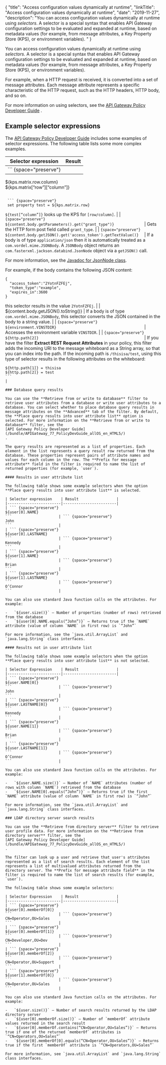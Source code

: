 {
"title": "Access configuration values dynamically at runtime",
"linkTitle": "Access configuration values dynamically at runtime",
"date": "2019-11-27",
"description": "You can access configuration values dynamically at runtime using *selectors*. A selector is a special syntax that enables API Gateway configuration settings to be evaluated and expanded at runtime, based on metadata values (for example, from message attributes, a Key Property Store (KPS), or environment variables). "
}
﻿

You can access configuration values dynamically at runtime using *selectors*. A selector is a special syntax that enables API Gateway configuration settings to be evaluated and expanded at runtime, based on metadata values (for example, from message attributes, a Key Property Store (KPS), or environment variables).

For example, when a HTTP request is received, it is converted into a set of message attributes. Each message attribute represents a specific characteristic of the HTTP request, such as the HTTP headers, HTTP body, and so on.

For more information on using selectors, see the
[API Gateway Policy Developer Guide](/bundle/APIGateway_77_PolicyDevGuide_allOS_en_HTML5/)
.

Example selector expressions
----------------------------

The
[API Gateway Policy Developer Guide](/bundle/APIGateway_77_PolicyDevGuide_allOS_en_HTML5/)
includes some examples of selector expressions. The following table lists some more complex examples.

| Selector expression                                          | Result                                                                                                                                                                                                                                                                                                                     |
|--------------------------------------------------------------|----------------------------------------------------------------------------------------------------------------------------------------------------------------------------------------------------------------------------------------------------------------------------------------------------------------------------|
| ``` {space="preserve"}                                       
 ${kps.matrix.row.column}                                      
 ${kps.matrix[“row”][“column”]}                                
 ```                                                           | For a KPS with multiple read keys, the values for each key are provided in order. The result of the expression is also indexable:                                                                                                                                                                                          
                                                                                                                                                                                                                                                                                                                              
  ``` {space="preserve"}                                                                                                                                                                                                                                                                                                      
  set property test = ${kps.matrix.row}                                                                                                                                                                                                                                                                                       
  ```                                                                                                                                                                                                                                                                                                                         
                                                                                                                                                                                                                                                                                                                              
  `${test[“column”]}` looks up the KPS for `[row/column]`.                                                                                                                                                                                                                                                                    |
| ``` {space="preserve"}                                       
 ${content.body.getParameters().get("grant_type")}             
 ```                                                           | Gets the HTTP form post field called `grant_type`.                                                                                                                                                                                                                                                                         |
| ``` {space="preserve"}                                       
 ${content.body.getJSON().get('access_token').getTextValue()}  
 ```                                                           | If a body is of type `application/json` then it is automatically treated as a `com.vordel.mime.JSONBody`. A `JSONBody` object returns an `com.fasterxml.jackson.databind.JsonNode` object via a `getJSON()` call.                                                                                                          
                                                                                                                                                                                                                                                                                                                              
  For more information, see the [Javadoc for JsonNode class](http://static.javadoc.io/com.fasterxml.jackson.core/jackson-databind/2.7.4/index.html?com/fasterxml/jackson/databind/JsonNode.html).                                                                                                                             
                                                                                                                                                                                                                                                                                                                              
  For example, if the body contains the following JSON content:                                                                                                                                                                                                                                                               
                                                                                                                                                                                                                                                                                                                              
  ``` {space="preserve"}                                                                                                                                                                                                                                                                                                      
  {                                                                                                                                                                                                                                                                                                                           
    "access_token":"2YotnFZFEj",                                                                                                                                                                                                                                                                                              
    "token_type":"example",                                                                                                                                                                                                                                                                                                   
    "expires_in":3600                                                                                                                                                                                                                                                                                                         
  }                                                                                                                                                                                                                                                                                                                           
  ```                                                                                                                                                                                                                                                                                                                         
                                                                                                                                                                                                                                                                                                                              
  this selector results in the value `2YotnFZFEj`.                                                                                                                                                                                                                                                                            |
| ${content.body.getJSON().toString()}                         | If a body is of type `com.vordel.mime.JSONBody`, this selector converts the JSON contained in the body to a string value.                                                                                                                                                                                                  |
| ``` {space="preserve"}                                       
 ${environment.VINSTDIR}                                       
 ```                                                           | Accesses the environment variable `VINSTDIR`.                                                                                                                                                                                                                                                                              |
| ``` {space="preserve"}                                       
 ${http.path[2]}                                               
 ```                                                           | If you have the filter **Extract REST Request Attributes** in your policy, this filter adds the incoming URI to the message whiteboard as a String array, so that you can index into the path. If the incoming path is `/thisisa/test`, using this type of selector results in the following attributes on the whiteboard: 
                                                                                                                                                                                                                                                                                                                              
  ``` {space="preserve"}                                                                                                                                                                                                                                                                                                      
  ${http.path[1]} = thisisa                                                                                                                                                                                                                                                                                                   
  ${http.path[2]} = test                                                                                                                                                                                                                                                                                                      
  ```                                                                                                                                                                                                                                                                                                                         |

### Database query results

You can use the **Retrieve from or write to database** filter to retrieve user attributes from a database or write user attributes to a database. You can select whether to place database query results in message attributes on the **Advanced** tab of the filter. By default, the **Place query results into user attribute list** option is selected. For more information on the **Retrieve from or write to database** filter, see the
[API Gateway Policy Developer Guide](/bundle/APIGateway_77_PolicyDevGuide_allOS_en_HTML5/)
.

The query results are represented as a list of properties. Each element in the list represents a query result row returned from the database. These properties represent pairs of attribute names and values for each column in the row. The **Prefix for message attribute** field in the filter is required to name the list of returned properties (for example, `user`).

#### Results in user attribute list

The following table shows some example selectors when the option **Place query results into user attribute list** is selected.

| Selector expression    | Result                 |
|------------------------|------------------------|
| ``` {space="preserve"} 
 ${user[0].NAME}         
 ```                     | ``` {space="preserve"} 
  John                    
  ```                     |
| ``` {space="preserve"} 
 ${user[0].LASTNAME}     
 ```                     | ``` {space="preserve"} 
  Kennedy                 
  ```                     |
| ``` {space="preserve"} 
 ${user[1].NAME}         
 ```                     | ``` {space="preserve"} 
  Brian                   
  ```                     |
| ``` {space="preserve"} 
 ${user[1].LASTNAME}     
 ```                     | ``` {space="preserve"} 
  O’Connor                
  ```                     |

You can also use standard Java function calls on the attributes. For example:

-   `${user.size()}` – Number of properties (number of rows) retrieved from the database
-   `${user[0].NAME.equals(“John”)}` – Returns true if the `NAME` attribute (value of column `NAME` in first row) is `“John”`

For more information, see the `java.util.ArrayList` and `java.lang.String` class interfaces.

#### Results not in user attribute list

The following table shows some example selectors when the option **Place query results into user attribute list** is not selected.

| Selector Expression    | Result                 |
|------------------------|------------------------|
| ``` {space="preserve"} 
 ${user.NAME[0]}         
 ```                     | ``` {space="preserve"} 
  John                    
  ```                     |
| ``` {space="preserve"} 
 ${user.LASTNAME[0]}     
 ```                     | ``` {space="preserve"} 
  Kennedy                 
  ```                     |
| ``` {space="preserve"} 
 ${user.NAME[1]}         
 ```                     | ``` {space="preserve"} 
  Brian                   
  ```                     |
| ``` {space="preserve"} 
 ${user.LASTNAME[1]}     
 ```                     | ``` {space="preserve"} 
  O’Connor                
  ```                     |

You can also use standard Java function calls on the attributes. For example:

-   `${user.NAME.size()}` – Number of `NAME` attributes (number of rows with column `NAME`) retrieved from the database
-   `${user.NAME[0].equals(“John”)}` – Returns true if the first `NAME` attribute (value of column `NAME` in first row) is `“John”`

For more information, see the `java.util.ArrayList` and `java.lang.String` class interfaces.

### LDAP directory server search results

You can use the **Retrieve from directory server** filter to retrieve user profile data. For more information on the **Retrieve from directory server** filter, see the
[API Gateway Policy Developer Guide](/bundle/APIGateway_77_PolicyDevGuide_allOS_en_HTML5/)
.

The filter can look up a user and retrieve that user's attributes represented as a list of search results. Each element of the list represents a list of multivalued attributes returned from the directory server. The **Prefix for message attribute field** in the filter is required to name the list of search results (for example, `user`).

The following table shows some example selectors:

| Selector Expression    | Result                 |
|------------------------|------------------------|
| ``` {space="preserve"} 
 ${user[0].memberOf[0]}  
 ```                     | ``` {space="preserve"} 
  CN=Operator,OU=Sales    
  ```                     |
| ``` {space="preserve"} 
 ${user[0].memberOf[1]}  
 ```                     | ``` {space="preserve"} 
  CN=Developer,OU=Dev     
  ```                     |
| ``` {space="preserve"} 
 ${user[0].memberOf[2]}  
 ```                     | ``` {space="preserve"} 
  CN=Operator,OU=Support  
  ```                     |
| ``` {space="preserve"} 
 ${user[1].memberOf[0]}  
 ```                     | ``` {space="preserve"} 
  CN=Operator,OU=Sales    
  ```                     |

You can also use standard Java function calls on the attributes. For example:

-   `${user.size()}` – Number of search results returned by the LDAP directory server
-   `${user[0].memberOf.size()}` – Number of `memberOf` attribute values returned in the search result
-   `${user[0].memberOf.contains(“CN=Operator,OU=Sales”)}` – Returns true if one of the returned `memberOf` attributes is `“CN=Operators,OU=Sales”`
-   `${user[0].memberOf[0].equals(“CN=Operator,OU=Sales”)}` – Returns true if the first `memberOf` attribute is `“CN=Operators,OU=Sales”`

For more information, see `java.util.ArrayList` and `java.lang.String` class interfaces.
